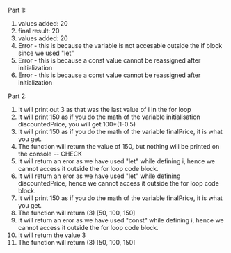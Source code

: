 Part 1:

1. values added: 20
2. final result: 20
3. values added: 20
4. Error - this is because the variable is not accesable outside the if block since we used "let"
5. Error - this is because a const value cannot be reassigned after initialization
6. Error - this is because a const value cannot be reassigned after initialization


Part 2:

1. It will print out 3 as that was the last value of i in the for loop
2. It will print 150 as if you do the math of the variable initialisation discountedPrice, you will get 100*(1-0.5)
3. It will print 150 as if you do the math of the variable finalPrice, it is what you get.
4. The function will return the value of 150, but nothing will be printed on the console -- CHECK
5. It will return an eror as we have used "let" while defining i, hence we cannot access it outside the for loop    code block.
6. It will return an eror as we have used "let" while defining discountedPrice, hence we cannot access it outside the for loop code block.
7. It will print 150 as if you do the math of the variable finalPrice, it is what you get.
8. The function will return (3) [50, 100, 150]
9. It will return an eror as we have used "const" while defining i, hence we cannot access it outside the for loop code block.
10. It will return the value 3
11. The function will return (3) [50, 100, 150]



